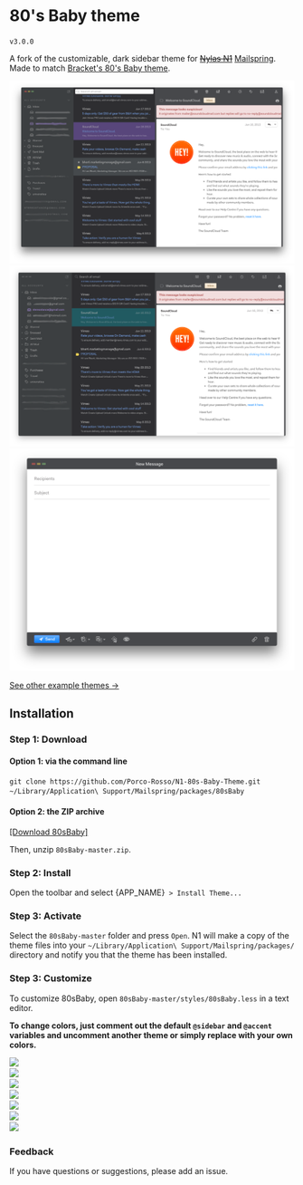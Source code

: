 # 80's Baby theme
`v3.0.0`

A fork of the customizable, dark sidebar theme for ~~[Nylas N1](https://nylas.com/n1)~~ [Mailspring](https://github.com/Foundry376/Mailspring).
Made to match [Bracket's 80's Baby theme](https://github.com/Brackets-Themes/80sBaby).

[![Default Theme](./images/active.png)](./images/active.png)
[![Default Theme Inactive](./images/inactive.png)](./images/inactive.png)
[![Default Theme composer window](./images/composer.png)](./images/composer.png)

[See other example themes →](http://jamiewilson.io/darkside)

## Installation

### Step 1: Download

#### Option 1: via the command line  
`git clone https://github.com/Porco-Rosso/N1-80s-Baby-Theme.git ~/Library/Application\ Support/Mailspring/packages/80sBaby`

#### Option 2: the ZIP archive  
[[Download 80sBaby]](https://github.com/Porco-Rosso/N1-80s-Baby-Theme/archive/master.zip)


Then, unzip `80sBaby-master.zip`.

### Step 2: Install
Open the toolbar and select {APP_NAME}` > Install Theme...`


### Step 3: Activate
Select the `80sBaby-master` folder and press `Open`. N1 will make a copy of the theme files into your `~/Library/Application\ Support/Mailspring/packages/` directory and notify you that the theme has been installed.

### Step 3: Customize
To customize 80sBaby, open `80sBaby-master/styles/80sBaby.less` in a text editor.

**To change colors, just comment out the default `@sidebar` and `@accent` variables and uncomment another theme or simply replace with your own colors.**

<img src="https://img.shields.io/badge/@sidebar1-%233c3f41-%233c3f41.svg?colorB=3c3f41"><br>
<img src="https://img.shields.io/badge/@sidebar2-%2347484B-%233c3f41.svg?colorB=47484B"><br>
<img src="https://img.shields.io/badge/@accent0-%237FB0FF-%233c3f41.svg?colorB=7FB0FF"><br>
<img src="https://img.shields.io/badge/@accent2-%23BE9CFF-%233c3f41.svg?colorB=BE9CFF"><br>
<img src="https://img.shields.io/badge/@accent3-%2316D3EA-%233c3f41.svg?colorB=16D3EA"><br>
<img src="https://img.shields.io/badge/@accent4-%23FD7CFC-%233c3f41.svg?colorB=FD7CFC"><br>
<img src="https://img.shields.io/badge/@accent5-%23AEEE00-%233c3f41.svg?colorB=AEEE00"><br>


### Feedback
If you have questions or suggestions, please add an issue.

